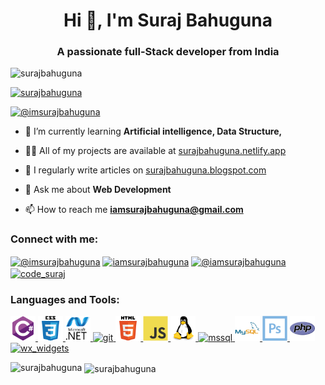 <h1 align="center">Hi 👋, I'm Suraj Bahuguna</h1>
<h3 align="center">A passionate full-Stack developer from India</h3>

<p align="left"> <img src="https://komarev.com/ghpvc/?username=surajbahuguna&label=Profile%20views&color=0e75b6&style=flat" alt="surajbahuguna" /> </p>

<p align="left"> <a href="https://github.com/ryo-ma/github-profile-trophy"><img src="https://github-profile-trophy.vercel.app/?username=surajbahuguna" alt="surajbahuguna" /></a> </p>

<p align="left"> <a href="https://twitter.com/@imsurajbahuguna" target="blank"><img src="https://img.shields.io/twitter/follow/@imsurajbahuguna?logo=twitter&style=for-the-badge" alt="@imsurajbahuguna" /></a> </p>

- 🌱 I’m currently learning **Artificial intelligence, Data Structure,**

- 👨‍💻 All of my projects are available at [surajbahuguna.netlify.app](surajbahuguna.netlify.app)

- 📝 I regularly write articles on [surajbahuguna.blogspot.com](surajbahuguna.blogspot.com)

- 💬 Ask me about **Web Development**

- 📫 How to reach me **iamsurajbahuguna@gmail.com**

<h3 align="left">Connect with me:</h3>
<p align="left">
<a href="https://twitter.com/@imsurajbahuguna" target="blank"><img align="center" src="https://raw.githubusercontent.com/rahuldkjain/github-profile-readme-generator/master/src/images/icons/Social/twitter.svg" alt="@imsurajbahuguna" height="30" width="40" /></a>
<a href="https://linkedin.com/in/iamsurajbahuguna" target="blank"><img align="center" src="https://raw.githubusercontent.com/rahuldkjain/github-profile-readme-generator/master/src/images/icons/Social/linked-in-alt.svg" alt="iamsurajbahuguna" height="30" width="40" /></a>
<a href="https://instagram.com/@iamsurajbahuguna" target="blank"><img align="center" src="https://raw.githubusercontent.com/rahuldkjain/github-profile-readme-generator/master/src/images/icons/Social/instagram.svg" alt="@iamsurajbahuguna" height="30" width="40" /></a>
<a href="https://www.codechef.com/users/code_suraj" target="blank"><img align="center" src="https://cdn.jsdelivr.net/npm/simple-icons@3.1.0/icons/codechef.svg" alt="code_suraj" height="30" width="40" /></a>
</p>

<h3 align="left">Languages and Tools:</h3>
<p align="left"> <a href="https://www.w3schools.com/cs/" target="_blank" rel="noreferrer"> <img src="https://raw.githubusercontent.com/devicons/devicon/master/icons/csharp/csharp-original.svg" alt="csharp" width="40" height="40"/> </a> <a href="https://www.w3schools.com/css/" target="_blank" rel="noreferrer"> <img src="https://raw.githubusercontent.com/devicons/devicon/master/icons/css3/css3-original-wordmark.svg" alt="css3" width="40" height="40"/> </a> <a href="https://dotnet.microsoft.com/" target="_blank" rel="noreferrer"> <img src="https://raw.githubusercontent.com/devicons/devicon/master/icons/dot-net/dot-net-original-wordmark.svg" alt="dotnet" width="40" height="40"/> </a> <a href="https://git-scm.com/" target="_blank" rel="noreferrer"> <img src="https://www.vectorlogo.zone/logos/git-scm/git-scm-icon.svg" alt="git" width="40" height="40"/> </a> <a href="https://www.w3.org/html/" target="_blank" rel="noreferrer"> <img src="https://raw.githubusercontent.com/devicons/devicon/master/icons/html5/html5-original-wordmark.svg" alt="html5" width="40" height="40"/> </a> <a href="https://developer.mozilla.org/en-US/docs/Web/JavaScript" target="_blank" rel="noreferrer"> <img src="https://raw.githubusercontent.com/devicons/devicon/master/icons/javascript/javascript-original.svg" alt="javascript" width="40" height="40"/> </a> <a href="https://www.linux.org/" target="_blank" rel="noreferrer"> <img src="https://raw.githubusercontent.com/devicons/devicon/master/icons/linux/linux-original.svg" alt="linux" width="40" height="40"/> </a> <a href="https://www.microsoft.com/en-us/sql-server" target="_blank" rel="noreferrer"> <img src="https://www.svgrepo.com/show/303229/microsoft-sql-server-logo.svg" alt="mssql" width="40" height="40"/> </a> <a href="https://www.mysql.com/" target="_blank" rel="noreferrer"> <img src="https://raw.githubusercontent.com/devicons/devicon/master/icons/mysql/mysql-original-wordmark.svg" alt="mysql" width="40" height="40"/> </a> <a href="https://www.photoshop.com/en" target="_blank" rel="noreferrer"> <img src="https://raw.githubusercontent.com/devicons/devicon/master/icons/photoshop/photoshop-line.svg" alt="photoshop" width="40" height="40"/> </a> <a href="https://www.php.net" target="_blank" rel="noreferrer"> <img src="https://raw.githubusercontent.com/devicons/devicon/master/icons/php/php-original.svg" alt="php" width="40" height="40"/> </a> <a href="https://www.wxwidgets.org/" target="_blank" rel="noreferrer"> <img src="https://upload.wikimedia.org/wikipedia/commons/b/bb/WxWidgets.svg" alt="wx_widgets" width="40" height="40"/> </a> </p>

<p><img align="left" src="https://github-readme-stats.vercel.app/api/top-langs?username=surajbahuguna&show_icons=true&locale=en&layout=compact" alt="surajbahuguna" /></p>

<p>&nbsp;<img align="center" src="https://github-readme-stats.vercel.app/api?username=surajbahuguna&show_icons=true&locale=en" alt="surajbahuguna" /></p>
